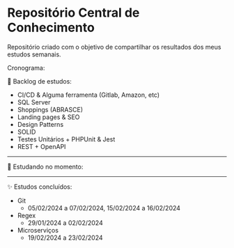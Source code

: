 # Repositório Central de Conhecimento

Repositório criado com o objetivo de compartilhar os resultados dos meus estudos semanais.

Cronograma:

📃 Backlog de estudos:

- CI/CD & Alguma ferramenta (Gitlab, Amazon, etc)
- SQL Server
- Shoppings (ABRASCE)
- Landing pages & SEO
- Design Patterns
- SOLID
- Testes Unitários + PHPUnit & Jest
- REST + OpenAPI

---

🚀 Estudando no momento:

---

✨ Estudos concluídos:

- Git
    - 05/02/2024 a 07/02/2024, 15/02/2024 a 16/02/2024
- Regex
    - 29/01/2024 a 02/02/2024
- Microserviços
    - 19/02/2024 a 23/02/2024

